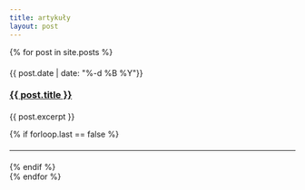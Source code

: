 ```yaml
---
title: artykuły
layout: post
---
```


{% for post in site.posts %}
<article class="preview">
    <p class="tagline" style="margin-top: 20px">
        {{ post.date | date: "%-d %B %Y"}}
    </p>
    <h3 style="margin-top: 20px">
        <a href="{{ post.url }}">{{ post.title }}</a>
    </h3>
    <div class="excerpt" style="margin-top: 20px">
        <p>{{ post.excerpt }}</p>
    </div>
    {% if forloop.last == false %}
    <hr style="margin-top: 20px; margin-bottom: 20px">
    {% endif %}
</article>
{% endfor %}
